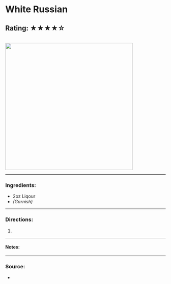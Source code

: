 # White Russian

## Rating: ★★★★☆

<br>

<img src="../Images/" alt="" height="400">

<br>

---

### Ingredients:

* 2oz Liqour
* *(Garnish)* 

---

### Directions:
1. 
---

#### Notes:
> 

---

### Source:
* []()